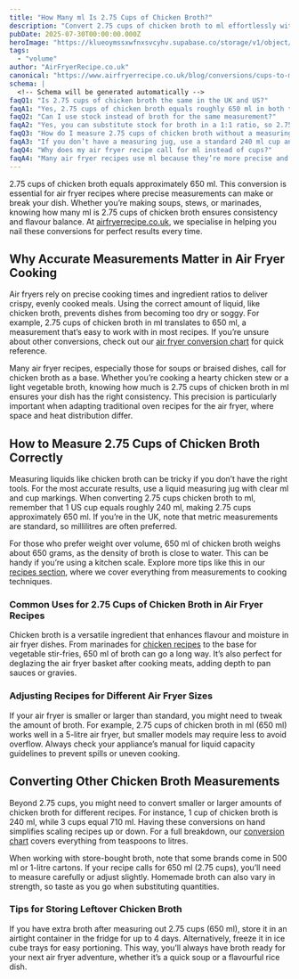 ```yaml
---
title: "How Many ml Is 2.75 Cups of Chicken Broth?"
description: "Convert 2.75 cups of chicken broth to ml effortlessly with our precise guide—perfect for air fryer recipes and cooking accuracy."
pubDate: 2025-07-30T00:00:00.000Z
heroImage: "https://klueoymssxwfnxsvcyhv.supabase.co/storage/v1/object/public/Shmucket/how-many-ml-is-2-75-cups-of-chicken-broth.webp"
tags:
  - "volume"
author: "AirFryerRecipe.co.uk"
canonical: "https://www.airfryerrecipe.co.uk/blog/conversions/cups-to-ml/how-many-ml-is-2-75-cups-of-chicken-broth"
schema: |
  <!-- Schema will be generated automatically -->
faqQ1: "Is 2.75 cups of chicken broth the same in the UK and US?"
faqA1: "Yes, 2.75 cups of chicken broth equals roughly 650 ml in both the UK and US. While cup sizes can vary slightly by country, the standard US cup (240 ml) is commonly used in recipes worldwide. For absolute precision, always use ml measurements when possible."
faqQ2: "Can I use stock instead of broth for the same measurement?"
faqA2: "Yes, you can substitute stock for broth in a 1:1 ratio, so 2.75 cups (650 ml) of stock will work the same way. Keep in mind that stock is often richer, so you may want to dilute it slightly with water for a milder flavour, especially in air fryer recipes where liquids reduce quickly."
faqQ3: "How do I measure 2.75 cups of chicken broth without a measuring jug?"
faqA3: "If you don’t have a measuring jug, use a standard 240 ml cup and fill it 2.75 times for 650 ml. Alternatively, a kitchen scale can help—650 ml of chicken broth weighs approximately 650 grams. For more measurement hacks, visit our <a href=https://www.airfryerrecipe.co.uk/recipes>recipes page</a>."
faqQ4: "Why does my air fryer recipe call for ml instead of cups?"
faqA4: "Many air fryer recipes use ml because they’re more precise and universally understood, especially in the UK and Europe. Since air fryers cook food faster than ovens, accurate liquid measurements (like 650 ml for 2.75 cups) prevent over- or under-hydrating dishes. It’s all about consistency and perfect results."
---
```

<p>2.75 cups of chicken broth equals approximately 650 ml. This conversion is essential for air fryer recipes where precise measurements can make or break your dish. Whether you’re making soups, stews, or marinades, knowing how many ml is 2.75 cups of chicken broth ensures consistency and flavour balance. At <a href=https://www.airfryerrecipe.co.uk>airfryerrecipe.co.uk</a>, we specialise in helping you nail these conversions for perfect results every time.</p>

<h2>Why Accurate Measurements Matter in Air Fryer Cooking</h2>
<p>Air fryers rely on precise cooking times and ingredient ratios to deliver crispy, evenly cooked meals. Using the correct amount of liquid, like chicken broth, prevents dishes from becoming too dry or soggy. For example, 2.75 cups of chicken broth in ml translates to 650 ml, a measurement that’s easy to work with in most recipes. If you’re unsure about other conversions, check out our <a href=https://www.airfryerrecipe.co.uk/air-fryer-conversion-chart>air fryer conversion chart</a> for quick reference.</p>
<p>Many air fryer recipes, especially those for soups or braised dishes, call for chicken broth as a base. Whether you’re cooking a hearty chicken stew or a light vegetable broth, knowing how much is 2.75 cups of chicken broth in ml ensures your dish has the right consistency. This precision is particularly important when adapting traditional oven recipes for the air fryer, where space and heat distribution differ.</p>

<h2>How to Measure 2.75 Cups of Chicken Broth Correctly</h2>
<p>Measuring liquids like chicken broth can be tricky if you don’t have the right tools. For the most accurate results, use a liquid measuring jug with clear ml and cup markings. When converting 2.75 cups chicken broth to ml, remember that 1 US cup equals roughly 240 ml, making 2.75 cups approximately 650 ml. If you’re in the UK, note that metric measurements are standard, so millilitres are often preferred.</p>
<p>For those who prefer weight over volume, 650 ml of chicken broth weighs about 650 grams, as the density of broth is close to water. This can be handy if you’re using a kitchen scale. Explore more tips like this in our <a href=https://www.airfryerrecipe.co.uk/recipes>recipes section</a>, where we cover everything from measurements to cooking techniques.</p>

<h3>Common Uses for 2.75 Cups of Chicken Broth in Air Fryer Recipes</h3>
<p>Chicken broth is a versatile ingredient that enhances flavour and moisture in air fryer dishes. From marinades for <a href=https://www.airfryerrecipe.co.uk/recipe-category/chicken>chicken recipes</a> to the base for vegetable stir-fries, 650 ml of broth can go a long way. It’s also perfect for deglazing the air fryer basket after cooking meats, adding depth to pan sauces or gravies.</p>

<h3>Adjusting Recipes for Different Air Fryer Sizes</h3>
<p>If your air fryer is smaller or larger than standard, you might need to tweak the amount of broth. For example, 2.75 cups of chicken broth in ml (650 ml) works well in a 5-litre air fryer, but smaller models may require less to avoid overflow. Always check your appliance’s manual for liquid capacity guidelines to prevent spills or uneven cooking.</p>

<h2>Converting Other Chicken Broth Measurements</h2>
<p>Beyond 2.75 cups, you might need to convert smaller or larger amounts of chicken broth for different recipes. For instance, 1 cup of chicken broth is 240 ml, while 3 cups equal 710 ml. Having these conversions on hand simplifies scaling recipes up or down. For a full breakdown, our <a href=https://www.airfryerrecipe.co.uk/air-fryer-conversion-chart>conversion chart</a> covers everything from teaspoons to litres.</p>
<p>When working with store-bought broth, note that some brands come in 500 ml or 1-litre cartons. If your recipe calls for 650 ml (2.75 cups), you’ll need to measure carefully or adjust slightly. Homemade broth can also vary in strength, so taste as you go when substituting quantities.</p>

<h3>Tips for Storing Leftover Chicken Broth</h3>
<p>If you have extra broth after measuring out 2.75 cups (650 ml), store it in an airtight container in the fridge for up to 4 days. Alternatively, freeze it in ice cube trays for easy portioning. This way, you’ll always have broth ready for your next air fryer adventure, whether it’s a quick soup or a flavourful rice dish.</p>
